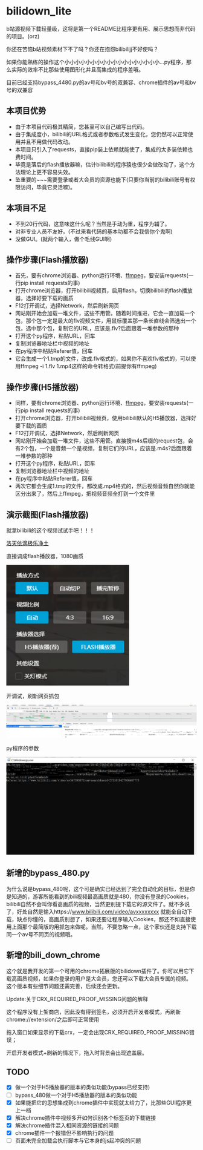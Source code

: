 # bilidown_lite

b站源视频下载轻量级，这将是第一个README比程序更有用、展示思想而非代码的项目。(orz)

你还在苦恼b站视频素材下不了吗？你还在抱怨bilibilijj不好使吗？

如果你能熟练的操作这个小小小小小小小小小小小小小小小小小小...py程序，那么实际的效率不比那些使用图形化并且高集成的程序差哦。

目前已经支持bypass_4480.py的av号和bv号的双兼容、chrome插件的av号和bv号的双兼容

## 本项目优势

- 由于本项目代码极其精简，您甚至可以自己编写出代码。
- 由于集成度小，bilibili的URL格式或者参数格式发生变化，您仍然可以正常使用并且不用做代码改动。
- 本项目只引入了requests，直接pip装上依赖就能使了，集成的太多装依赖也费时间。
- 毕竟是落后的flash播放器嘛，估计bilibili的程序猿也很少会做改动了，这个方法理论上更不容易失效。
- 坠重要的~~~需要登录或者大会员的资源也能下(只要你当前的bilibili账号有权限访问，毕竟它灵活嘛)。

## 本项目不足

- 不到20行代码，这意味这什么呢？当然是手动为重，程序为辅了。
- 对非专业人员不友好。(不过来看代码的基本功都不会我信你个鬼啊)
- 没做GUI。(就两个输入，做个毛线GUI啊)

## 操作步骤(Flash播放器)

- 首先，要有chrome浏览器、python运行环境、[ffmpeg](http://ffmpeg.org/download.html)，要安装requests(一行pip install requests的事)
- 打开chrome浏览器，打开bilibili视频页，启用flash，切换bilibili的flash播放器，选择好要下载的画质
- F12打开调试，选择Network，然后刷新网页
- 网站刚开始会加载一堆文件，这些不用管。随着时间推进，它会一直加载一个包，那个包一定是最大的flv视频文件，用鼠标覆盖那一条长直线会筛选出一个包，选中那个包，复制它的URL，应该是.flv?后面跟着一堆参数的那种
- 打开这个py程序，粘贴URL，回车
- 复制浏览器地址栏中视频的地址
- 在py程序中粘贴Referer值，回车
- 它会生成一个1.tmp的文件，改成.flv格式的，如果你不喜欢flv格式的，可以使用ffmpeg -i 1.flv 1.mp4这样的命令转格式(前提你有ffmpeg)

## 操作步骤(H5播放器)

- 同样，要有chrome浏览器、python运行环境、[ffmpeg](http://ffmpeg.org/download.html)，要安装requests(一行pip install requests的事)
- 打开chrome浏览器，打开bilibili视频页，使用bilibili默认的H5播放器，选择好要下载的画质
- F12打开调试，选择Network，然后刷新网页
- 网站刚开始会加载一堆文件，这些不用管。直接搜m4s后缀的request包，会有2个包，一个是音频一个是视频，复制它们的URL，应该是.m4s?后面跟着一堆参数的那种
- 打开这个py程序，粘贴URL，回车
- 复制浏览器地址栏中视频的地址
- 在py程序中粘贴Referer值，回车
- 两次它都会生成1.tmp的文件，都改成.mp4格式的，然后视频音频自然你就能区分出来了，然后上ffmpeg，把视频音频全打到一个文件里

## 演示截图(Flash播放器)

就拿bilibili的这个视频试试手吧！！！

[洛天依滴极乐净土](https://www.bilibili.com/video/av5473936)

直接调成flash播放器，1080画质

![图片](https://raw.githubusercontent.com/MNTMDEV/bilidown_lite/master/pic/1.png)

开调试，刷新网页抓包

![图片](https://raw.githubusercontent.com/MNTMDEV/bilidown_lite/master/pic/2.png)

py程序的参数

![图片](https://raw.githubusercontent.com/MNTMDEV/bilidown_lite/master/pic/3.png)

## 新增的bypass_480.py

为什么说是bypass_480呢，这个可是确实已经达到了完全自动化的目标，但是你是知道的，游客所能看到的bili视频最高画质就是480，你没有登录的Cookies，bilibili自然不会叫你看高画质的视频，当然更别提下载它的源文件了。就不多说了，好处自然是输入https://www.bilibili.com/video/avxxxxxxxx 就能全自动下载，缺点你懂的，高画质别想了，如果还要让程序输入Cookies，那还不如直接使用上面那个最简版的用抓包来做呢。当然，不要忽略一点，这个家伙还是支持下载同一个av号不同页的视频哦。

## 新增的bili_down_chrome

这个就是我开发的第一个可用的chrome拓展版的bilidown插件了。你可以用它下载高画质视频，如果你登录的用户是大会员，您还可以下载大会员专属的视频。
这个版本有些细节问题还需完善，后续还会更新。

Update:关于CRX_REQUIRED_PROOF_MISSING问题的解释

这个程序没有上架商店，因此没有得到签名，必须开启开发者模式，再刷新chrome://extension/之后即可正常使用

拖入窗口如果显示的下载crx，一定会出现CRX_REQUIRED_PROOF_MISSING错误；

开启开发者模式+刷新的情况下，拖入时背景会出现遮盖层。

## TODO

- [x] 做一个对于H5播放器的版本的类似功能(bypass已经支持)
- [ ] bypass_480做一个对于H5播放器的版本的类似功能
- [x] 如果能把它的思想集成到chrome插件中实现就太给力了，比那些GUI程序更上一档
- [x] 解决chrome插件中视频多开如何识别各个标签页的下载链接
- [x] 解决chrome插件混入相同资源的链接的问题
- [x] chrome插件一个报错但不影响执行的问题
- [ ] 页面未完全加载会执行脚本与它本身的js起冲突的问题